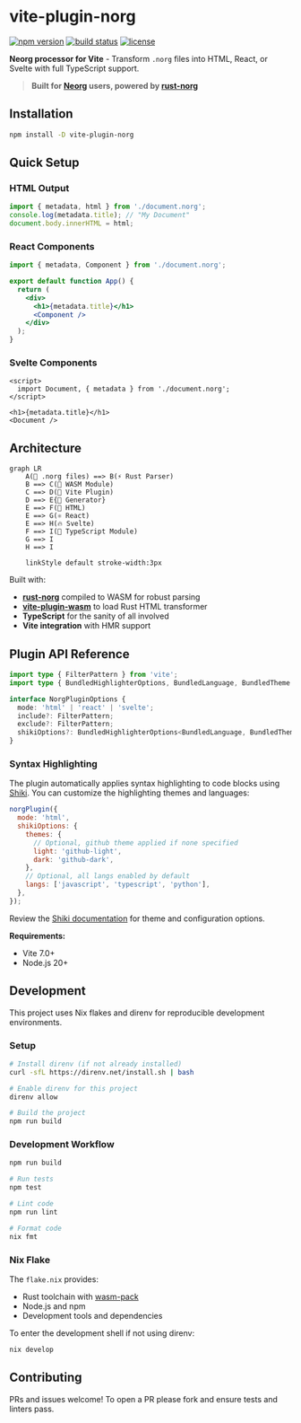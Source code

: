 # vite-plugin-norg

[![npm version](https://img.shields.io/npm/v/vite-plugin-norg.svg)](https://www.npmjs.com/package/vite-plugin-norg)
[![build status](https://img.shields.io/github/actions/workflow/status/bottd/vite-plugin-norg/publish.yml)](https://github.com/bottd/vite-plugin-norg/actions)
[![license](https://img.shields.io/npm/l/vite-plugin-norg.svg)](LICENSE)

**Neorg processor for Vite** - Transform `.norg` files into HTML, React, or Svelte with full TypeScript support.

> **Built for [Neorg](https://github.com/nvim-neorg/neorg) users, powered by [rust-norg](https://github.com/nvim-neorg/rust-norg)**

## Installation

```bash
npm install -D vite-plugin-norg
```

## Quick Setup

### HTML Output

```javascript
import { metadata, html } from './document.norg';
console.log(metadata.title); // "My Document"
document.body.innerHTML = html;
```

### React Components

```jsx
import { metadata, Component } from './document.norg';

export default function App() {
  return (
    <div>
      <h1>{metadata.title}</h1>
      <Component />
    </div>
  );
}
```

### Svelte Components

```svelte
<script>
  import Document, { metadata } from './document.norg';
</script>

<h1>{metadata.title}</h1>
<Document />
```

## Architecture

```mermaid
graph LR
    A(📝 .norg files) ==> B(⚡ Rust Parser)
    B ==> C(🔧 WASM Module)
    C ==> D(🚀 Vite Plugin)
    D ==> E{🎨 Generator}
    E ==> F(📄 HTML)
    E ==> G(⚛️ React)
    E ==> H(🔥 Svelte)
    F ==> I(💎 TypeScript Module)
    G ==> I
    H ==> I

    linkStyle default stroke-width:3px
```

Built with:

- **[rust-norg](https://github.com/nvim-neorg/rust-norg)** compiled to WASM for robust parsing
- **[vite-plugin-wasm](https://github.com/Menci/vite-plugin-wasm)** to load Rust HTML transformer
- **TypeScript** for the sanity of all involved
- **Vite integration** with HMR support

## Plugin API Reference

```typescript
import type { FilterPattern } from 'vite';
import type { BundledHighlighterOptions, BundledLanguage, BundledTheme } from 'shiki';

interface NorgPluginOptions {
  mode: 'html' | 'react' | 'svelte';
  include?: FilterPattern;
  exclude?: FilterPattern;
  shikiOptions?: BundledHighlighterOptions<BundledLanguage, BundledTheme>;
}
```

### Syntax Highlighting

The plugin automatically applies syntax highlighting to code blocks using [Shiki](https://shiki.style/). You can customize the highlighting themes and languages:

```javascript
norgPlugin({
  mode: 'html',
  shikiOptions: {
    themes: {
      // Optional, github theme applied if none specified
      light: 'github-light',
      dark: 'github-dark',
    },
    // Optional, all langs enabled by default
    langs: ['javascript', 'typescript', 'python'],
  },
});
```

Review the [Shiki documentation](https://shiki.style/guide) for theme and configuration options.

**Requirements:**

- Vite 7.0+
- Node.js 20+

## Development

This project uses Nix flakes and direnv for reproducible development environments.

### Setup

```bash
# Install direnv (if not already installed)
curl -sfL https://direnv.net/install.sh | bash

# Enable direnv for this project
direnv allow

# Build the project
npm run build
```

### Development Workflow

```bash
npm run build

# Run tests
npm test

# Lint code
npm run lint

# Format code
nix fmt
```

### Nix Flake

The `flake.nix` provides:

- Rust toolchain with [wasm-pack](https://github.com/rustwasm/wasm-pack)
- Node.js and npm
- Development tools and dependencies

To enter the development shell if not using direnv:

```bash
nix develop
```

## Contributing

PRs and issues welcome! To open a PR please fork and ensure tests and linters pass.
